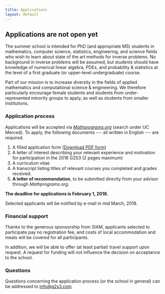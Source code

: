```yaml
---
title: Applications
layout: default
---
```


## Applications are not open yet
The summer school is intended for PhD (and appropriate MS) students in mathematics, computer science, statistics, engineering, and science fields who wish to learn about state of the art methods for inverse problems. No background in inverse problems will be assumed, but students should have knowledge of numerical linear algebra, PDEs, and probability & statistics at the level of a first graduate (or upper-level undergraduate) course.

Part of our mission is to increase diversity in the fields of applied mathematics and computational science & engineering. We therefore particularly encourage female students and students from under-represented minority groups to apply, as well as students from smaller institutions.

### Application process

<!--- Applications are being accepted via Mathprograms.org (search under "Brown University"). --->
Applications will be accepted via [*Mathprograms.org*](https://mathprograms.org) (search under UC Merced).
To apply, the following documents --- all written in English  --- are required.
1. A filled application form ([Download PDF form](files/g2s3_studentform.pdf))
2. A letter of interest describing your relevant experience and motivation for participation in the 2018  G2S3 (2 pages maximum)
3. A curriculum vitae
4. A transcript listing titles of relevant courses you completed and grades received.
5. **A letter of recommendation**, to be submitted directly from your advisor through *Mathprograms.org*.

**The deadline for applications is February 1, 2018.**

Selected applicants will be notified by e-mail in mid March, 2018.

### Financial support
Thanks to the generous sponsorship from SIAM, applicants selected to participate pay no registration fee, and costs of local accommodation and meals  will be covered for all participants.

In addition, we will be able to offer (at least partial) travel support upon request. A request for funding will not influence the decision on acceptance to the school.

### Questions
Questions concerning the application process (or the school in general) can be addressed to [info@g2s3.com](mailto:info@g2s3.com)
